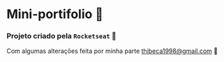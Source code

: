 # Mini-portifolio 🎒

### Projeto criado pela `Rocketseat` 🚀 

Com algumas alterações feita por minha parte thibeca1998@gmail.com 📧


